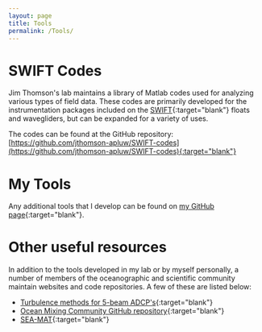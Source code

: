 ```yaml
---
layout: page
title: Tools
permalink: /Tools/
---
```


# SWIFT Codes
Jim Thomson's lab maintains a library of Matlab codes used for analyzing various types of field data. These codes are primarily developed for the instrumentation packages included on the [SWIFT](http://www.apl.washington.edu/swift){:target="blank"} floats and wavegliders, but can be expanded for a variety of uses.

The codes can be found at the GitHub repository:
[https://github.com/jthomson-apluw/SWIFT-codes](https://github.com/jthomson-apluw/SWIFT-codes){:target="blank"}

# My Tools
Any additional tools that I develop can be found on [my GitHub page](https://github.com/sdbrenner){:target="blank"}.


# Other useful resources
In addition to the tools developed in my lab or by myself personally, a number of members of the oceanographic and scientific community maintain websites and code repositories.  A few of these are listed below:

* [Turbulence methods for 5-beam ADCP's](https://github.com/mguerrap/5Beam-Turbulence-Methods){:target="blank"}
* [Ocean Mixing Community GitHub repository](https://github.com/OceanMixingCommunity){:target="blank"}
* [SEA-MAT](https://woodshole.er.usgs.gov/operations/sea-mat/){:target="blank"}
